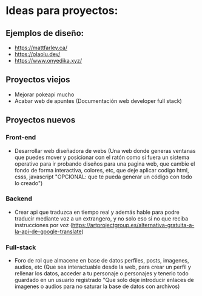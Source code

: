 # Ideas para proyectos:

## Ejemplos de diseño:

-   https://mattfarley.ca/
-   https://olaolu.dev/
-   https://www.onyedika.xyz/

## Proyectos viejos

-   Mejorar pokeapi mucho
-   Acabar web de apuntes (Documentación web developer full stack)

## Proyectos nuevos

### Front-end

-   Desarrollar web diseñadora de webs (Una web donde generas ventanas que puedes mover y posicionar con el ratón como si fuera un sistema operativo para ir probando diseños para una pagina web, que cambie el fondo de forma interactiva, colores, etc, que deje aplicar codigo html, csss, javascript "OPCIONAL: que te pueda generar un código con todo lo creado")

### Backend

-   Crear api que traduzca en tiempo real y además hable para podre traducir mediante voz a un extrangero, y no solo eso si no que reciba instrucciones por voz (https://artprojectgroup.es/alternativa-gratuita-a-la-api-de-google-translate)

### Full-stack

-   Foro de rol que almacene en base de datos perfiles, posts, imagenes, audios, etc (Que sea interactuable desde la web, para crear un perfil y rellenar los datos, acceder a tu personaje o personajes y tenerlo todo guardado en un usuario registrado "Que solo deje introducir enlaces de imagenes o audios para no saturar la base de datos con archivos)
